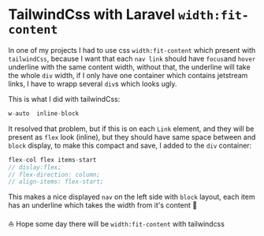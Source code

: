 # TailwindCss with Laravel `width:fit-content`

In one of my projects I had to use css `width:fit-content` which present with `tailwindCss`, because I want that each `nav link` should have `focus`and `hover` underline with the same content width, without that, the underline will take the whole `div` width, if I only have one container which contains jetstream links, I have to wrapp several `div`s which looks ugly.

This is what I did with tailwindCss:

```jsx
w-auto  inline-block
```

It resolved that problem, but if this is on each `Link` element, and they will be present as `flex` look (inline), but they should have same space between and `block` display, to make this compact and save, I added to the `div` container:

```jsx
flex-col flex items-start
// dislay:flex;
// flex-direction: column;
// align-items: flex-start;
```

This makes a nice displayed `nav` on the left side with `block` layout, each item has an underline which takes the width from it's content 🤞

⛵️ Hope some day there will be `width:fit-content` with tailwindcss
